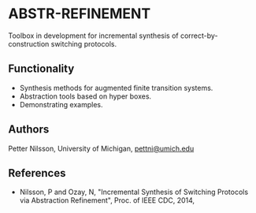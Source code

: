 # ABSTR-REFINEMENT

Toolbox in development for incremental synthesis of correct-by-construction switching protocols. 

## Functionality

 - Synthesis methods for augmented finite transition systems.
 - Abstraction tools based on hyper boxes.
 - Demonstrating examples.

## Authors

Petter Nilsson, University of Michigan, pettni@umich.edu

## References

 - Nilsson, P and Ozay, N, "Incremental Synthesis of Switching Protocols via Abstraction Refinement", Proc. of IEEE CDC, 2014,
